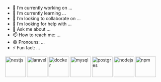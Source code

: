 - 🔭 I’m currently working on ...
- 🌱 I’m currently learning ...
- 👯 I’m looking to collaborate on ...
- 🤔 I’m looking for help with ...
- 💬 Ask me about ...
- 📫 How to reach me: ...
- 😄 Pronouns: ...
- ⚡ Fun fact: ...
<p align="left">
  <img src="https://cdn.jsdelivr.net/gh/devicons/devicon@latest/icons/nestjs/nestjs-original.svg" width="65" height="65" alt="nestjs"/>
  <img src="https://cdn.jsdelivr.net/gh/devicons/devicon@latest/icons/laravel/laravel-original.svg" width="65" height="65" alt="laravel" />
  <img src="https://cdn.jsdelivr.net/gh/devicons/devicon@latest/icons/docker/docker-plain.svg" width="65" height="65" alt="docker" />
  <img src="https://cdn.jsdelivr.net/gh/devicons/devicon@latest/icons/mysql/mysql-original.svg"  width="65" height="65" alt="mysql"/>       
  <img src="https://cdn.jsdelivr.net/gh/devicons/devicon@latest/icons/postgresql/postgresql-plain.svg" width="65" height="65" alt="postgres" />
  <img src="https://cdn.jsdelivr.net/gh/devicons/devicon@latest/icons/nodejs/nodejs-plain-wordmark.svg" width="65" height="65" alt="nodejs" />
  <img src="https://cdn.jsdelivr.net/gh/devicons/devicon@latest/icons/npm/npm-original-wordmark.svg" width="65" height="65" alt="npm" />
          
          
</p>
